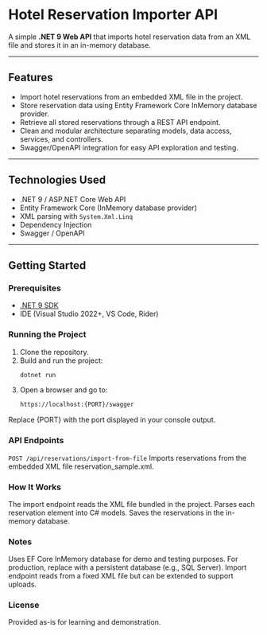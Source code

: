 ﻿# Hotel Reservation Importer API

A simple **.NET 9 Web API** that imports hotel reservation data from an XML file and stores it in an in-memory database.

---

## Features

- Import hotel reservations from an embedded XML file in the project.
- Store reservation data using Entity Framework Core InMemory database provider.
- Retrieve all stored reservations through a REST API endpoint.
- Clean and modular architecture separating models, data access, services, and controllers.
- Swagger/OpenAPI integration for easy API exploration and testing.

---

## Technologies Used

- .NET 9 / ASP.NET Core Web API
- Entity Framework Core (InMemory database provider)
- XML parsing with `System.Xml.Linq`
- Dependency Injection
- Swagger / OpenAPI

---

## Getting Started

### Prerequisites

- [.NET 9 SDK](https://dotnet.microsoft.com/en-us/download/dotnet/9.0)
- IDE (Visual Studio 2022+, VS Code, Rider)

### Running the Project

1. Clone the repository.
2. Build and run the project:
   ```bash
   dotnet run
   
3. Open a browser and go to:
   ```bash
   https://localhost:{PORT}/swagger
   
Replace {PORT} with the port displayed in your console output.

### API Endpoints
`POST /api/reservations/import-from-file`
Imports reservations from the embedded XML file reservation_sample.xml.

### How It Works
The import endpoint reads the XML file bundled in the project.
Parses each reservation element into C# models.
Saves the reservations in the in-memory database.


### Notes
Uses EF Core InMemory database for demo and testing purposes.
For production, replace with a persistent database (e.g., SQL Server).
Import endpoint reads from a fixed XML file but can be extended to support uploads.

### License
Provided as-is for learning and demonstration.